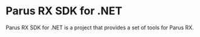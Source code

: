 # Parus RX SDK for .NET

Parus RX SDK for .NET is a project that provides a set of tools for Parus RX.